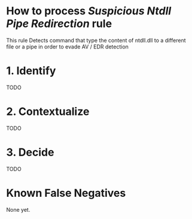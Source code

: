 # How to process *Suspicious Ntdll Pipe Redirection* rule
This rule Detects command that type the content of ntdll.dll to a different file or a pipe in order to evade AV / EDR detection

# 1. Identify
TODO

# 2. Contextualize
TODO

# 3. Decide
TODO

# Known False Negatives
None yet.
